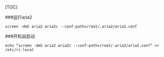 [TOC]

###运行aria2
```shell
screen -dmS aria2 aria2c --conf-path=/root/.aria2/aria2.conf
```

###开机自启动
```shell
echo “screen -dmS aria2 aria2c --conf-path=/root/.aria2/aria2.conf” >> /etc/rc.local
```
